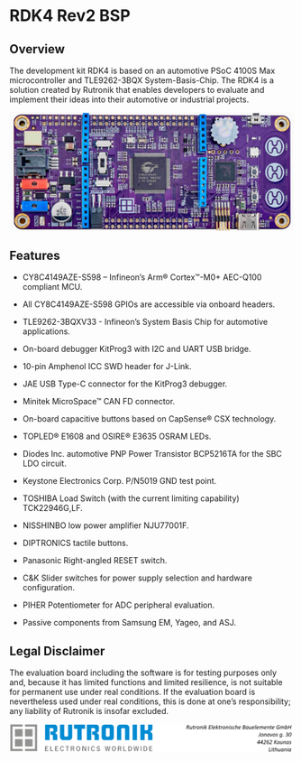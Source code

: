 # RDK4 Rev2 BSP

## Overview

The development kit RDK4 is based on an automotive PSoC 4100S Max microcontroller and TLE9262-3BQX System-Basis-Chip. The RDK4 is a solution created by Rutronik that enables developers to evaluate and implement their ideas into their automotive or industrial projects.

<img src="images/rdk4_rev0.jpg" style="zoom:70%;" />

## Features

-  CY8C4149AZE-S598 – Infineon’s Arm® Cortex™-M0+ AEC-Q100 compliant MCU.

-  All CY8C4149AZE-S598 GPIOs are accessible via onboard headers.

-  TLE9262-3BQXV33 - Infineon’s System Basis Chip for automotive applications.

-  On-board debugger KitProg3 with I2C and UART USB bridge.

- 10-pin Amphenol ICC SWD header for J-Link. 

-  JAE USB Type-C connector for the KitProg3 debugger.

-  Minitek MicroSpace™ CAN FD connector.

-  On-board capacitive buttons based on CapSense® CSX technology.

-  TOPLED® E1608 and OSIRE® E3635 OSRAM LEDs.

-  Diodes Inc. automotive PNP Power Transistor BCP5216TA for the SBC LDO circuit.

-  Keystone Electronics Corp. P/N5019 GND test point.

-  TOSHIBA Load Switch (with the current limiting capability) TCK22946G,LF.

-  NISSHINBO low power amplifier NJU77001F.

-  DIPTRONICS tactile buttons.

-  Panasonic Right-angled RESET switch.

-  C&K Slider switches for power supply selection and hardware configuration.

-  PIHER Potentiometer for ADC peripheral evaluation.

-  Passive components from Samsung EM, Yageo, and ASJ.

  

## Legal Disclaimer

The evaluation board including the software is for testing purposes only and, because it has limited functions and limited resilience, is not suitable for permanent use under real conditions. If the evaluation board is nevertheless used under real conditions, this is done at one’s responsibility; any liability of Rutronik is insofar excluded. 

<img src="images/rutronik_origin_kaunas.png" style="zoom:50%;" />



